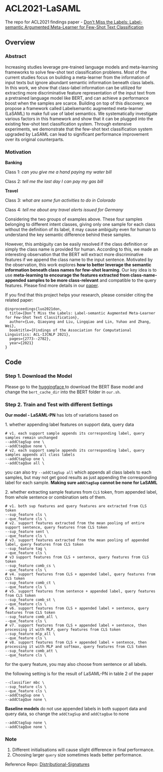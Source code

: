 # ACL2021-LaSAML
The repo for ACL2021 findings paper - [Don't Miss the Labels: Label-semantic Argumented Meta-Learner for Few-Shot Text Classification](https://aclanthology.org/2021.findings-acl.245.pdf)



## Overview

### Abstract

Increasing studies leverage pre-trained language models and meta-learning frameworks to solve few-shot text classification problems. Most of the current studies focus on building a meta-learner from the information of input texts but ignore abundant semantic information beneath class labels. In this work, we show that class-label information can be utilized for extracting more discriminative feature representation of the input text from a pretrained language model like BERT, and can achieve a performance boost when the samples are scarce. Building on top of this discovery, we propose a framework called Labelsemantic augmented meta-learner (LaSAML) to make full use of label semantics. We systematically investigate various factors in this framework and show that it can be plugged into the existing few-shot text classification system. Through extensive experiments, we demonstrate that the few-shot text classification system upgraded by LaSAML can lead to significant performance improvement over its original counterparts.



### Motivation

**Banking**

Class 1: *can you give me a hand paying my water bill*

Class 2: *tell me the last day I can pay my gas bill*

**Travel**

Class 3: *what are some fun activities to do in Colorado*

Class 4: *tell me about any travel alerts issued for Germany*

Considering the two groups of examples above. These four samples belonging to different intent classes, giving only one sample for each class without the definition of its label, it may cause ambiguity even for human to understand the key semantic difference behind these samples. 

However, this ambiguity can be easily resolved if the class definition or simply the class name is provided for human. According to this, we made an interesting observation that the BERT will extract more discriminative features if we append the class name to the input sentence. Motivated by the observation, this work explores **how to better leverage the semantic information beneath class names for few-shot learning**. Our key idea is to use **meta-learning to encourage the features extracted from class-name-appended samples to be more class-relevant** and compatible to the query features. Please find more details in our [paper](https://aclanthology.org/2021.findings-acl.245.pdf). 

If you find that this project helps your research, please consider citing the related paper:

```
@inproceedings{luo2021don,
  title={Don’t Miss the Labels: Label-semantic Augmented Meta-Learner for Few-Shot Text Classification},
  author={Luo, Qiaoyang and Liu, Lingqiao and Lin, Yuhao and Zhang, Wei},
  booktitle={Findings of the Association for Computational Linguistics: ACL-IJCNLP 2021},
  pages={2773--2782},
  year={2021}
}
```



## Code

### Step 1. Download the Model

Please go to the [huggingface ](https://huggingface.co/models) to download the BERT Base model and change the `bert_cache_dir` into the BERT folder in `our.sh`.



### Step 2. Train and Test with different Settings

**Our model - LaSAML-PN** has lots of variations based on 

1\. whether appending label features on support data, query data 

```
# v1. each support sample appends its corresponding label, query samples remain unchanged
--addCtagSup one \
--addCtagQue none \
# v2. each support sample appends its corresponding label, query samples appends all class labels
--addCtagSup one \
--addCtagQue all \
```

you can also try `--addCtagSup all` which appends all class labels to each samples, but may not get good results as just appending the corresponding label for each sample. **Making sure `addCtagSup` cannot be none for LaSAML** 

2\. whether extracting sample features from `CLS` token, from appended label, from whole sentence or combination sets of them.

```
# v1. both sup features and query features are extracted from CLS token
--sup_feature cls \
--que_feature cls \
# v2. support features extracted from the mean pooling of entire support sentence, query features from CLS token
--sup_feature sent \
--que_feature cls \
# v3. support features extracted from the mean pooling of appended label, query features from CLS token
--sup_feature tag \
--que_feature cls \
# v3 support features from CLS + sentence, query features from CLS token
--sup_feature comb_cs \
--que_feature cls \
# v4. support features from CLS + appended label, query features from CLS token
--sup_feature comb_ct \
--que_feature cls \
# v5. support features from sentence + appended label, query features from CLS token
--sup_feature comb_st \
--que_feature cls \
# v6. support features from CLS + appended label + sentence, query features from CLS token
--sup_feature comb_all \
--que_feature cls \
# v7. support features from CLS + appended label + sentence, then processing it with MLP, query features from CLS token
--sup_feature mlp_all \
--que_feature cls \
# v8. support features from CLS + appended label + sentence, then processing it with MLP and softmax, query features from CLS token
--sup_feature comb_att \
--que_feature cls \
```

for the query feature,  you may also choose from sentence or all labels.

the following setting is for the result of LaSAML-PN in table 2 of the paper

```
--classifier mbc \
--sup_feature cls \
--que_feature cls \
--addCtagSup one \
--addCtagQue none \
```



**Baseline models** do not use appended labels in both support data and query data, so change the `addCtagSup` and `addCtagQue` to none

```
--addCtagSup none \
--addCtagQue none \
```



### Note

1. Different initialisations will cause slight difference in final performance.
2. Choosing larger `query` size sometimes leads better performance.






Reference Repo: [Distributional-Signatures](https://github.com/YujiaBao/Distributional-Signatures)
